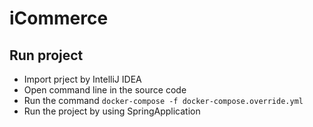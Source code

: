 # iCommerce

## Run project

- Import prject by IntelliJ IDEA
- Open command line in the source code
- Run the command  ``docker-compose -f docker-compose.override.yml ``
- Run the project by using SpringApplication